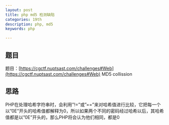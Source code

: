 ```yaml
---
layout: post
title: php md5 检测缺陷
categories: 19th
description: php, md5
keywords: php

---
```


## 题目
题目：[https://cgctf.nuptsast.com/challenges#Web](https://cgctf.nuptsast.com/challenges#Web) MD5 collission

## 思路
  PHP在处理哈希字符串时，会利用”!=”或”==”来对哈希值进行比较，它把每一个以”0E”开头的哈希值都解释为0，所以如果两个不同的密码经过哈希以后，其哈希值都是以”0E”开头的，那么PHP将会认为他们相同，都是0